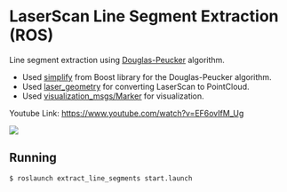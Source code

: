 # LaserScan Line Segment Extraction (ROS)

Line segment extraction using [Douglas-Peucker](http://en.wikipedia.org/wiki/Ramer–Douglas–Peucker_algorithm) algorithm.

- Used [simplify](https://www.boost.org/doc/libs/1_68_0/libs/geometry/doc/html/geometry/reference/algorithms/simplify/simplify_3.html) from Boost library for the Douglas-Peucker algorithm.
- Used [laser_geometry](http://wiki.ros.org/laser_geometry) for converting LaserScan to PointCloud.
- Used [visualization_msgs/Marker](http://wiki.ros.org/rviz/DisplayTypes/Marker) for visualization.

Youtube Link: https://www.youtube.com/watch?v=EF6ovIfM_Ug

[![](https://img.youtube.com/vi/EF6ovIfM_Ug/0.jpg)](https://www.youtube.com/watch?v=EF6ovIfM_Ug)



## Running

```bash
$ roslaunch extract_line_segments start.launch
```

